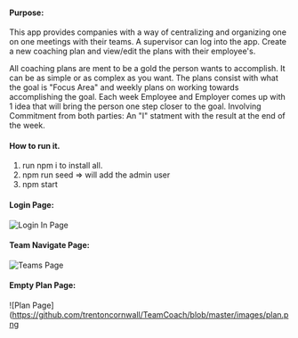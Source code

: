 #### Purpose: 
This app provides companies with a way of centralizing and organizing one on one meetings with their teams. A supervisor can log into the app. Create a new coaching plan and view/edit the plans with their employee's.

All coaching plans are ment to be a gold the person wants to accomplish. It can be as simple or as complex as you want. The plans consist with what the goal is "Focus Area" and weekly plans on working towards accomplishing the goal. Each week Employee and Employer comes up with 1 idea that will bring the person one step closer to the goal. Involving Commitment from both parties: An "I" statment with the result at the end of the week.


#### How to run it.
1. run npm i to install all.
2. npm run seed => will add the admin user
3. npm start


#### Login Page:
![Login In Page](https://github.com/trentoncornwall/TeamCoach/blob/master/images/loginpage.png)

#### Team Navigate Page:
![Teams Page](https://github.com/trentoncornwall/TeamCoach/blob/master/images/teamspage.png)

#### Empty Plan Page:
![Plan Page](https://github.com/trentoncornwall/TeamCoach/blob/master/images/plan.png
